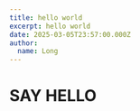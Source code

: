 ```yaml
---
title: hello world
excerpt: hello world
date: 2025-03-05T23:57:00.000Z
author:
  name: Long
---
```

# SAY HELLO